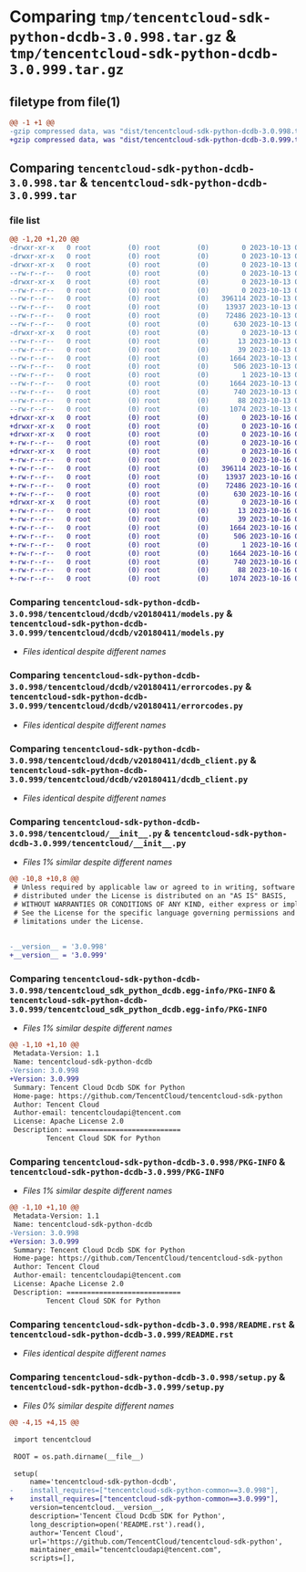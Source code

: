 # Comparing `tmp/tencentcloud-sdk-python-dcdb-3.0.998.tar.gz` & `tmp/tencentcloud-sdk-python-dcdb-3.0.999.tar.gz`

## filetype from file(1)

```diff
@@ -1 +1 @@
-gzip compressed data, was "dist/tencentcloud-sdk-python-dcdb-3.0.998.tar", last modified: Fri Oct 13 00:26:29 2023, max compression
+gzip compressed data, was "dist/tencentcloud-sdk-python-dcdb-3.0.999.tar", last modified: Mon Oct 16 00:25:38 2023, max compression
```

## Comparing `tencentcloud-sdk-python-dcdb-3.0.998.tar` & `tencentcloud-sdk-python-dcdb-3.0.999.tar`

### file list

```diff
@@ -1,20 +1,20 @@
-drwxr-xr-x   0 root         (0) root         (0)        0 2023-10-13 00:26:29.000000 tencentcloud-sdk-python-dcdb-3.0.998/
-drwxr-xr-x   0 root         (0) root         (0)        0 2023-10-13 00:26:29.000000 tencentcloud-sdk-python-dcdb-3.0.998/tencentcloud/
-drwxr-xr-x   0 root         (0) root         (0)        0 2023-10-13 00:26:29.000000 tencentcloud-sdk-python-dcdb-3.0.998/tencentcloud/dcdb/
--rw-r--r--   0 root         (0) root         (0)        0 2023-10-13 00:26:29.000000 tencentcloud-sdk-python-dcdb-3.0.998/tencentcloud/dcdb/__init__.py
-drwxr-xr-x   0 root         (0) root         (0)        0 2023-10-13 00:26:29.000000 tencentcloud-sdk-python-dcdb-3.0.998/tencentcloud/dcdb/v20180411/
--rw-r--r--   0 root         (0) root         (0)        0 2023-10-13 00:26:29.000000 tencentcloud-sdk-python-dcdb-3.0.998/tencentcloud/dcdb/v20180411/__init__.py
--rw-r--r--   0 root         (0) root         (0)   396114 2023-10-13 00:26:29.000000 tencentcloud-sdk-python-dcdb-3.0.998/tencentcloud/dcdb/v20180411/models.py
--rw-r--r--   0 root         (0) root         (0)    13937 2023-10-13 00:26:29.000000 tencentcloud-sdk-python-dcdb-3.0.998/tencentcloud/dcdb/v20180411/errorcodes.py
--rw-r--r--   0 root         (0) root         (0)    72486 2023-10-13 00:26:29.000000 tencentcloud-sdk-python-dcdb-3.0.998/tencentcloud/dcdb/v20180411/dcdb_client.py
--rw-r--r--   0 root         (0) root         (0)      630 2023-10-13 00:26:29.000000 tencentcloud-sdk-python-dcdb-3.0.998/tencentcloud/__init__.py
-drwxr-xr-x   0 root         (0) root         (0)        0 2023-10-13 00:26:29.000000 tencentcloud-sdk-python-dcdb-3.0.998/tencentcloud_sdk_python_dcdb.egg-info/
--rw-r--r--   0 root         (0) root         (0)       13 2023-10-13 00:26:29.000000 tencentcloud-sdk-python-dcdb-3.0.998/tencentcloud_sdk_python_dcdb.egg-info/top_level.txt
--rw-r--r--   0 root         (0) root         (0)       39 2023-10-13 00:26:29.000000 tencentcloud-sdk-python-dcdb-3.0.998/tencentcloud_sdk_python_dcdb.egg-info/requires.txt
--rw-r--r--   0 root         (0) root         (0)     1664 2023-10-13 00:26:29.000000 tencentcloud-sdk-python-dcdb-3.0.998/tencentcloud_sdk_python_dcdb.egg-info/PKG-INFO
--rw-r--r--   0 root         (0) root         (0)      506 2023-10-13 00:26:29.000000 tencentcloud-sdk-python-dcdb-3.0.998/tencentcloud_sdk_python_dcdb.egg-info/SOURCES.txt
--rw-r--r--   0 root         (0) root         (0)        1 2023-10-13 00:26:29.000000 tencentcloud-sdk-python-dcdb-3.0.998/tencentcloud_sdk_python_dcdb.egg-info/dependency_links.txt
--rw-r--r--   0 root         (0) root         (0)     1664 2023-10-13 00:26:29.000000 tencentcloud-sdk-python-dcdb-3.0.998/PKG-INFO
--rw-r--r--   0 root         (0) root         (0)      740 2023-10-13 00:26:29.000000 tencentcloud-sdk-python-dcdb-3.0.998/README.rst
--rw-r--r--   0 root         (0) root         (0)       88 2023-10-13 00:26:29.000000 tencentcloud-sdk-python-dcdb-3.0.998/setup.cfg
--rw-r--r--   0 root         (0) root         (0)     1074 2023-10-13 00:26:29.000000 tencentcloud-sdk-python-dcdb-3.0.998/setup.py
+drwxr-xr-x   0 root         (0) root         (0)        0 2023-10-16 00:25:38.000000 tencentcloud-sdk-python-dcdb-3.0.999/
+drwxr-xr-x   0 root         (0) root         (0)        0 2023-10-16 00:25:38.000000 tencentcloud-sdk-python-dcdb-3.0.999/tencentcloud/
+drwxr-xr-x   0 root         (0) root         (0)        0 2023-10-16 00:25:38.000000 tencentcloud-sdk-python-dcdb-3.0.999/tencentcloud/dcdb/
+-rw-r--r--   0 root         (0) root         (0)        0 2023-10-16 00:25:38.000000 tencentcloud-sdk-python-dcdb-3.0.999/tencentcloud/dcdb/__init__.py
+drwxr-xr-x   0 root         (0) root         (0)        0 2023-10-16 00:25:38.000000 tencentcloud-sdk-python-dcdb-3.0.999/tencentcloud/dcdb/v20180411/
+-rw-r--r--   0 root         (0) root         (0)        0 2023-10-16 00:25:38.000000 tencentcloud-sdk-python-dcdb-3.0.999/tencentcloud/dcdb/v20180411/__init__.py
+-rw-r--r--   0 root         (0) root         (0)   396114 2023-10-16 00:25:38.000000 tencentcloud-sdk-python-dcdb-3.0.999/tencentcloud/dcdb/v20180411/models.py
+-rw-r--r--   0 root         (0) root         (0)    13937 2023-10-16 00:25:38.000000 tencentcloud-sdk-python-dcdb-3.0.999/tencentcloud/dcdb/v20180411/errorcodes.py
+-rw-r--r--   0 root         (0) root         (0)    72486 2023-10-16 00:25:38.000000 tencentcloud-sdk-python-dcdb-3.0.999/tencentcloud/dcdb/v20180411/dcdb_client.py
+-rw-r--r--   0 root         (0) root         (0)      630 2023-10-16 00:25:38.000000 tencentcloud-sdk-python-dcdb-3.0.999/tencentcloud/__init__.py
+drwxr-xr-x   0 root         (0) root         (0)        0 2023-10-16 00:25:38.000000 tencentcloud-sdk-python-dcdb-3.0.999/tencentcloud_sdk_python_dcdb.egg-info/
+-rw-r--r--   0 root         (0) root         (0)       13 2023-10-16 00:25:38.000000 tencentcloud-sdk-python-dcdb-3.0.999/tencentcloud_sdk_python_dcdb.egg-info/top_level.txt
+-rw-r--r--   0 root         (0) root         (0)       39 2023-10-16 00:25:38.000000 tencentcloud-sdk-python-dcdb-3.0.999/tencentcloud_sdk_python_dcdb.egg-info/requires.txt
+-rw-r--r--   0 root         (0) root         (0)     1664 2023-10-16 00:25:38.000000 tencentcloud-sdk-python-dcdb-3.0.999/tencentcloud_sdk_python_dcdb.egg-info/PKG-INFO
+-rw-r--r--   0 root         (0) root         (0)      506 2023-10-16 00:25:38.000000 tencentcloud-sdk-python-dcdb-3.0.999/tencentcloud_sdk_python_dcdb.egg-info/SOURCES.txt
+-rw-r--r--   0 root         (0) root         (0)        1 2023-10-16 00:25:38.000000 tencentcloud-sdk-python-dcdb-3.0.999/tencentcloud_sdk_python_dcdb.egg-info/dependency_links.txt
+-rw-r--r--   0 root         (0) root         (0)     1664 2023-10-16 00:25:38.000000 tencentcloud-sdk-python-dcdb-3.0.999/PKG-INFO
+-rw-r--r--   0 root         (0) root         (0)      740 2023-10-16 00:25:38.000000 tencentcloud-sdk-python-dcdb-3.0.999/README.rst
+-rw-r--r--   0 root         (0) root         (0)       88 2023-10-16 00:25:38.000000 tencentcloud-sdk-python-dcdb-3.0.999/setup.cfg
+-rw-r--r--   0 root         (0) root         (0)     1074 2023-10-16 00:25:38.000000 tencentcloud-sdk-python-dcdb-3.0.999/setup.py
```

### Comparing `tencentcloud-sdk-python-dcdb-3.0.998/tencentcloud/dcdb/v20180411/models.py` & `tencentcloud-sdk-python-dcdb-3.0.999/tencentcloud/dcdb/v20180411/models.py`

 * *Files identical despite different names*

### Comparing `tencentcloud-sdk-python-dcdb-3.0.998/tencentcloud/dcdb/v20180411/errorcodes.py` & `tencentcloud-sdk-python-dcdb-3.0.999/tencentcloud/dcdb/v20180411/errorcodes.py`

 * *Files identical despite different names*

### Comparing `tencentcloud-sdk-python-dcdb-3.0.998/tencentcloud/dcdb/v20180411/dcdb_client.py` & `tencentcloud-sdk-python-dcdb-3.0.999/tencentcloud/dcdb/v20180411/dcdb_client.py`

 * *Files identical despite different names*

### Comparing `tencentcloud-sdk-python-dcdb-3.0.998/tencentcloud/__init__.py` & `tencentcloud-sdk-python-dcdb-3.0.999/tencentcloud/__init__.py`

 * *Files 1% similar despite different names*

```diff
@@ -10,8 +10,8 @@
 # Unless required by applicable law or agreed to in writing, software
 # distributed under the License is distributed on an "AS IS" BASIS,
 # WITHOUT WARRANTIES OR CONDITIONS OF ANY KIND, either express or implied.
 # See the License for the specific language governing permissions and
 # limitations under the License.
 
 
-__version__ = '3.0.998'
+__version__ = '3.0.999'
```

### Comparing `tencentcloud-sdk-python-dcdb-3.0.998/tencentcloud_sdk_python_dcdb.egg-info/PKG-INFO` & `tencentcloud-sdk-python-dcdb-3.0.999/tencentcloud_sdk_python_dcdb.egg-info/PKG-INFO`

 * *Files 1% similar despite different names*

```diff
@@ -1,10 +1,10 @@
 Metadata-Version: 1.1
 Name: tencentcloud-sdk-python-dcdb
-Version: 3.0.998
+Version: 3.0.999
 Summary: Tencent Cloud Dcdb SDK for Python
 Home-page: https://github.com/TencentCloud/tencentcloud-sdk-python
 Author: Tencent Cloud
 Author-email: tencentcloudapi@tencent.com
 License: Apache License 2.0
 Description: ============================
         Tencent Cloud SDK for Python
```

### Comparing `tencentcloud-sdk-python-dcdb-3.0.998/PKG-INFO` & `tencentcloud-sdk-python-dcdb-3.0.999/PKG-INFO`

 * *Files 1% similar despite different names*

```diff
@@ -1,10 +1,10 @@
 Metadata-Version: 1.1
 Name: tencentcloud-sdk-python-dcdb
-Version: 3.0.998
+Version: 3.0.999
 Summary: Tencent Cloud Dcdb SDK for Python
 Home-page: https://github.com/TencentCloud/tencentcloud-sdk-python
 Author: Tencent Cloud
 Author-email: tencentcloudapi@tencent.com
 License: Apache License 2.0
 Description: ============================
         Tencent Cloud SDK for Python
```

### Comparing `tencentcloud-sdk-python-dcdb-3.0.998/README.rst` & `tencentcloud-sdk-python-dcdb-3.0.999/README.rst`

 * *Files identical despite different names*

### Comparing `tencentcloud-sdk-python-dcdb-3.0.998/setup.py` & `tencentcloud-sdk-python-dcdb-3.0.999/setup.py`

 * *Files 0% similar despite different names*

```diff
@@ -4,15 +4,15 @@
 
 import tencentcloud
 
 ROOT = os.path.dirname(__file__)
 
 setup(
     name='tencentcloud-sdk-python-dcdb',
-    install_requires=["tencentcloud-sdk-python-common==3.0.998"],
+    install_requires=["tencentcloud-sdk-python-common==3.0.999"],
     version=tencentcloud.__version__,
     description='Tencent Cloud Dcdb SDK for Python',
     long_description=open('README.rst').read(),
     author='Tencent Cloud',
     url='https://github.com/TencentCloud/tencentcloud-sdk-python',
     maintainer_email="tencentcloudapi@tencent.com",
     scripts=[],
```

